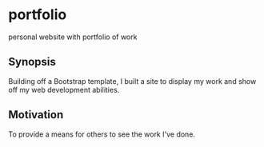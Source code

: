 # portfolio
personal website with portfolio of work

## Synopsis

Building off a Bootstrap template, I built a site to display my work and show off my web development abilities.

## Motivation

To provide a means for others to see the work I've done.



